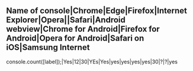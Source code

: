 **Name of console|Chrome|Edge|Firefox|Internet Explorer|Opera||Safari|Android webview|Chrome for Android|Firefox for Android|Opera for Android|Safari on iOS|Samsung Internet**
----------------------------------------------------------------------------------------------------------------------------------------------------------------------------
console.count([label]);|Yes|12|30|YEs|Yes|yes|yes|yes|yes|30|?|?|yes
